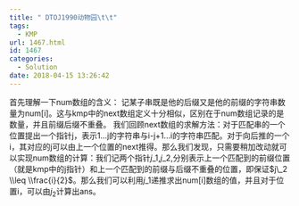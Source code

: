 ```yaml
---
title: " DTOJ1990动物园\t\t"
tags:
  - KMP
url: 1467.html
id: 1467
categories:
  - Solution
date: 2018-04-15 13:26:42
---
```


首先理解一下num数组的含义： 记某子串既是他的后缀又是他的前缀的字符串数量为num\[i\]。这与kmp中的next数组定义十分相似，区别在于num数组记录的是数量，并且前缀后缀不重叠。 我们回顾next数组的求解方法：对于匹配串的一个位置提出一个指针j，表示1...j的字符串与i-j+1...i的字符串匹配。对于向后推的一个i，其对应的j可以由上一个位置的next推得。那么我们发现，只需要稍加改动就可以实现num数组的计算：我们记两个指针$j\_1$,$j\_2$,分别表示上一个匹配到的前缀位置（就是kmp中的j指针）和上一个匹配到的前缀与后缀不重叠的位置，即保证$j\_2 \\leq \\frac{i}{2}$。那么我们可以利用$j\_1$递推求出num\[i\]数组的值，并且对于位置i，可以由$j_2$计算出ans。